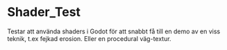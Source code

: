 # Shader_Test
Testar att använda shaders i Godot för att snabbt få till en demo av en viss teknik, t.ex fejkad erosion. Eller en procedural väg-textur.
